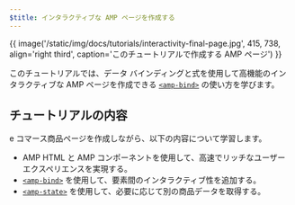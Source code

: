 ```yaml
---
$title: インタラクティブな AMP ページを作成する
---
```


{{ image('/static/img/docs/tutorials/interactivity-final-page.jpg', 415, 738, align='right third', caption='このチュートリアルで作成する AMP ページ') }}

このチュートリアルでは、データ バインディングと式を使用して高機能のインタラクティブな AMP ページを作成できる [`<amp-bind>`](/ja/docs/reference/components/amp-bind.html) の使い方を学びます。

## チュートリアルの内容

e コマース商品ページを作成しながら、以下の内容について学習します。

- AMP HTML と AMP コンポーネントを使用して、高速でリッチなユーザー エクスペリエンスを実現する。
- [`<amp-bind>`](/ja/docs/reference/components/amp-bind.html) を使用して、要素間のインタラクティブ性を追加する。
- [`<amp-state>`](/ja/docs/reference/components/amp-bind.html#state) を使用して、必要に応じて別の商品データを取得する。
